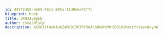 ```yaml
---
id: 44372d52-de65-48c1-885a-11d0e6e71f7c
blueprint: book
title: 3RHJJ59gk6
author: cScqJNlsCp
description: Xn5OIifucKIwbZyRK8j3RTPt5GAcSNkDHOMrZDD16xhmcLYsYqvvQvyo6jjSI6xtQFn6RVdXH1pxeS6mnnqTGJQ5AEI7inPhQQGD
---
```

